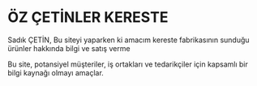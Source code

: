 # ÖZ ÇETİNLER KERESTE

Sadık ÇETİN, Bu siteyi yaparken ki amacım kereste fabrikasının sunduğu ürünler hakkında bilgi ve satış verme

 Bu site, potansiyel müşteriler, iş ortakları ve tedarikçiler için kapsamlı bir bilgi kaynağı olmayı amaçlar.
                                                                                                     